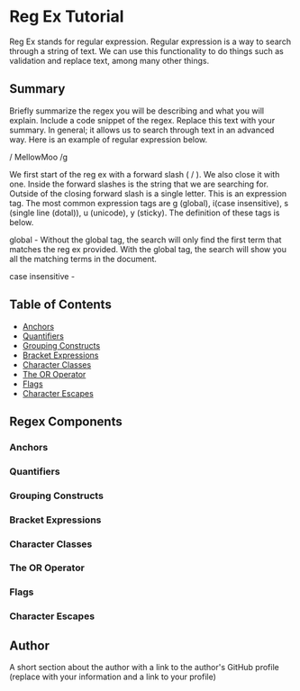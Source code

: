 # Reg Ex Tutorial

Reg Ex stands for regular expression.  Regular expression is a way to search through a string of text.  We can use this functionality to do things such as validation and replace text, among many other things.

## Summary

Briefly summarize the regex you will be describing and what you will explain. Include a code snippet of the regex. Replace this text with your summary.  In general; it allows us to search through text in an advanced way. Here is an example of regular expression below.

/ MellowMoo /g

We first start of the reg ex with a forward slash ( / ).  We also close it with one.  Inside the forward slashes is the string that we are searching for.  Outside of the closing forward slash is a single letter.  This is an expression tag.  The most common expression tags are g (global), i(case insensitive), s (single line (dotal)), u (unicode), y (sticky).  The definition of these tags is below.

global - Without the global tag, the search will only find the first term that matches the  reg ex provided.  With the global tag, the search will show you all the matching terms in the document.

case insensitive -



## Table of Contents

- [Anchors](#anchors)
- [Quantifiers](#quantifiers)
- [Grouping Constructs](#grouping-constructs)
- [Bracket Expressions](#bracket-expressions)
- [Character Classes](#character-classes)
- [The OR Operator](#the-or-operator)
- [Flags](#flags)
- [Character Escapes](#character-escapes)

## Regex Components

### Anchors

### Quantifiers

### Grouping Constructs

### Bracket Expressions

### Character Classes

### The OR Operator

### Flags

### Character Escapes

## Author

A short section about the author with a link to the author's GitHub profile (replace with your information and a link to your profile)